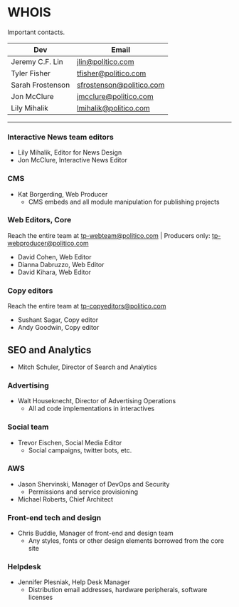 # WHOIS

Important contacts.

| Dev | Email |
|-----|-------|
| Jeremy C.F. Lin    | jlin@politico.com      |
| Tyler Fisher    | tfisher@politico.com       |
|Sarah Frostenson     | sfrostenson@politico.com      |
| Jon McClure    | jmcclure@politico.com      |
| Lily Mihalik | lmihalik@politico.com      |


---

### Interactive News team editors

* Lily Mihalik, Editor for News Design
* Jon McClure, Interactive News Editor

### CMS

* Kat Borgerding, Web Producer
  * CMS embeds and all module manipulation for publishing projects

### Web Editors, Core

Reach the entire team at tp-webteam@politico.com \| Producers only:  tp-webproducer@politico.com

* David Cohen, Web Editor
* Dianna Dabruzzo, Web Editor
* David Kihara, Web Editor

### Copy editors

Reach the entire team at tp-copyeditors@politico.com

* Sushant Sagar, Copy editor
* Andy Goodwin, Copy editor

## SEO and Analytics

* Mitch Schuler, Director of Search and Analytics

### Advertising

* Walt Houseknecht, Director of Advertising Operations
  * All ad code implementations in interactives

### Social team

* Trevor Eischen, Social Media Editor
  * Social campaigns, twitter bots, etc.

### AWS

* Jason Shervinski, Manager of DevOps and Security
  * Permissions and service provisioning
* Michael Roberts, Chief Architect


### Front-end tech and design

* Chris Buddie, Manager of front-end and design team
  * Any styles, fonts or other design elements borrowed from the core site

### Helpdesk

* Jennifer Plesniak, Help Desk Manager
  * Distribution email addresses, hardware peripherals, software licenses


